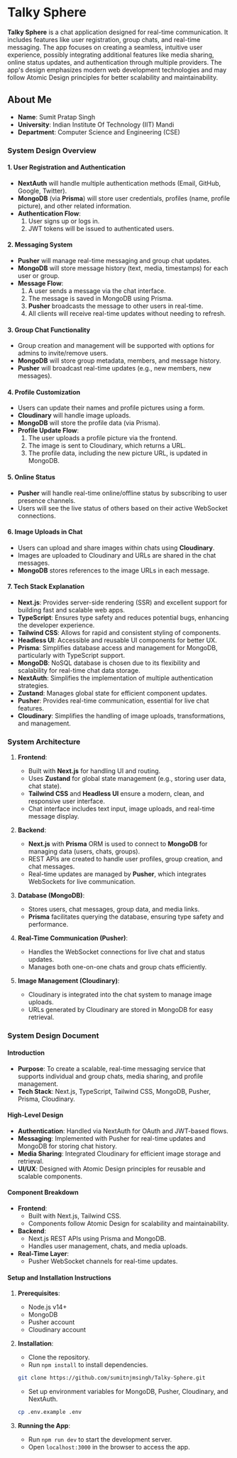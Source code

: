 # Talky Sphere
**Talky Sphere** is a chat application designed for real-time communication. It includes features like user registration, group chats, and real-time messaging. The app focuses on creating a seamless, intuitive user experience, possibly integrating additional features like media sharing, online status updates, and authentication through multiple providers. The app's design emphasizes modern web development technologies and may follow Atomic Design principles for better scalability and maintainability.

## About Me
- **Name**: Sumit Pratap Singh
- **University**: Indian Institute Of Technology (IIT) Mandi
- **Department**: Computer Science and Engineering (CSE)

### **System Design Overview**

#### 1. **User Registration and Authentication**
   - **NextAuth** will handle multiple authentication methods (Email, GitHub, Google, Twitter).
   - **MongoDB** (via **Prisma**) will store user credentials, profiles (name, profile picture), and other related information.
   - **Authentication Flow**:
     1. User signs up or logs in.
     2. JWT tokens will be issued to authenticated users.
   
#### 2. **Messaging System**
   - **Pusher** will manage real-time messaging and group chat updates.
   - **MongoDB** will store message history (text, media, timestamps) for each user or group.
   - **Message Flow**:
     1. A user sends a message via the chat interface.
     2. The message is saved in MongoDB using Prisma.
     3. **Pusher** broadcasts the message to other users in real-time.
     4. All clients will receive real-time updates without needing to refresh.

#### 3. **Group Chat Functionality**
   - Group creation and management will be supported with options for admins to invite/remove users.
   - **MongoDB** will store group metadata, members, and message history.
   - **Pusher** will broadcast real-time updates (e.g., new members, new messages).

#### 4. **Profile Customization**
   - Users can update their names and profile pictures using a form.
   - **Cloudinary** will handle image uploads.
   - **MongoDB** will store the profile data (via Prisma).
   - **Profile Update Flow**:
     1. The user uploads a profile picture via the frontend.
     2. The image is sent to Cloudinary, which returns a URL.
     3. The profile data, including the new picture URL, is updated in MongoDB.

#### 5. **Online Status**
   - **Pusher** will handle real-time online/offline status by subscribing to user presence channels.
   - Users will see the live status of others based on their active WebSocket connections.

#### 6. **Image Uploads in Chat**
   - Users can upload and share images within chats using **Cloudinary**.
   - Images are uploaded to Cloudinary and URLs are shared in the chat messages.
   - **MongoDB** stores references to the image URLs in each message.

#### 7. **Tech Stack Explanation**
   - **Next.js**: Provides server-side rendering (SSR) and excellent support for building fast and scalable web apps.
   - **TypeScript**: Ensures type safety and reduces potential bugs, enhancing the developer experience.
   - **Tailwind CSS**: Allows for rapid and consistent styling of components.
   - **Headless UI**: Accessible and reusable UI components for better UX.
   - **Prisma**: Simplifies database access and management for MongoDB, particularly with TypeScript support.
   - **MongoDB**: NoSQL database is chosen due to its flexibility and scalability for real-time chat data storage.
   - **NextAuth**: Simplifies the implementation of multiple authentication strategies.
   - **Zustand**: Manages global state for efficient component updates.
   - **Pusher**: Provides real-time communication, essential for live chat features.
   - **Cloudinary**: Simplifies the handling of image uploads, transformations, and management.

### **System Architecture**

1. **Frontend**:
   - Built with **Next.js** for handling UI and routing.
   - Uses **Zustand** for global state management (e.g., storing user data, chat state).
   - **Tailwind CSS** and **Headless UI** ensure a modern, clean, and responsive user interface.
   - Chat interface includes text input, image uploads, and real-time message display.
   
2. **Backend**:
   - **Next.js** with **Prisma** ORM is used to connect to **MongoDB** for managing data (users, chats, groups).
   - REST APIs are created to handle user profiles, group creation, and chat messages.
   - Real-time updates are managed by **Pusher**, which integrates WebSockets for live communication.
   
3. **Database (MongoDB)**:
   - Stores users, chat messages, group data, and media links.
   - **Prisma** facilitates querying the database, ensuring type safety and performance.

4. **Real-Time Communication (Pusher)**:
   - Handles the WebSocket connections for live chat and status updates.
   - Manages both one-on-one chats and group chats efficiently.

5. **Image Management (Cloudinary)**:
   - Cloudinary is integrated into the chat system to manage image uploads.
   - URLs generated by Cloudinary are stored in MongoDB for easy retrieval.

### **System Design Document**

#### **Introduction**
   - **Purpose**: To create a scalable, real-time messaging service that supports individual and group chats, media sharing, and profile management.
   - **Tech Stack**: Next.js, TypeScript, Tailwind CSS, MongoDB, Pusher, Prisma, Cloudinary.

#### **High-Level Design**
   - **Authentication**: Handled via NextAuth for OAuth and JWT-based flows.
   - **Messaging**: Implemented with Pusher for real-time updates and MongoDB for storing chat history.
   - **Media Sharing**: Integrated Cloudinary for efficient image storage and retrieval.
   - **UI/UX**: Designed with Atomic Design principles for reusable and scalable components.

#### **Component Breakdown**
   - **Frontend**:
     - Built with Next.js, Tailwind CSS.
     - Components follow Atomic Design for scalability and maintainability.
   - **Backend**:
     - Next.js REST APIs using Prisma and MongoDB.
     - Handles user management, chats, and media uploads.
   - **Real-Time Layer**:
     - Pusher WebSocket channels for real-time updates.

#### **Setup and Installation Instructions**
1. **Prerequisites**:
   - Node.js v14+
   - MongoDB
   - Pusher account
   - Cloudinary account
2. **Installation**:
   - Clone the repository.
   - Run `npm install` to install dependencies.
   ```bash
   git clone https://github.com/sumitnjmsingh/Talky-Sphere.git
   ```
   - Set up environment variables for MongoDB, Pusher, Cloudinary, and NextAuth.
    ```bash
    cp .env.example .env
    ```

3. **Running the App**:
   - Run `npm run dev` to start the development server.
   - Open `localhost:3000` in the browser to access the app.
